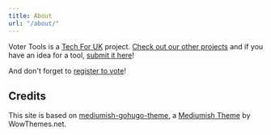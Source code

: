 ```yaml
---
title: About
url: "/about/"
---
```


Voter Tools is a [Tech For UK](https://techforuk.com/) project. [Check out our other projects](https://brexit.tools/) and if you have an idea for a tool, [submit it here](https://bit.ly/ideastostopbrexit)!

And don't forget to [register to vote](https://www.gov.uk/registertovote)!

## Credits

This site is based on [mediumish-gohugo-theme](https://themes.gohugo.io/mediumish-gohugo-theme/), a [Mediumish Theme](https://www.wowthemes.net) by WowThemes.net.

